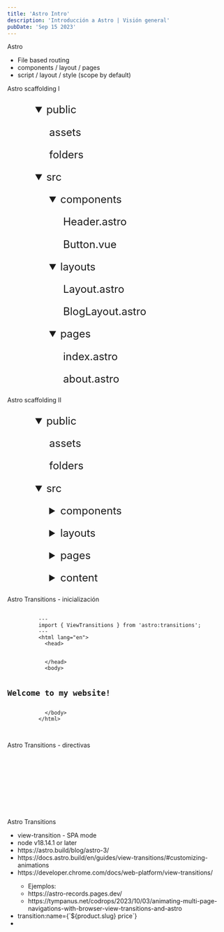 ```yaml
---
title: 'Astro Intro'
description: 'Introducción a Astro | Visión general'
pubDate: 'Sep 15 2023'
---
```


<style>
.tree-nav {
  text-align: left;
}
summary {
  cursor: pointer;
  margin-left: 2rem;
}
details {
  margin-left: 2rem;
  font-size: 1.5rem;
  line-height: 3.2rem;
}
details > div {
  margin-left: 4rem;
}
</style>
<div class="reveal">
  <div class="slides">
    <section>
      <p class="title-slide">Astro</p>
      <ul>
        <li>File based routing</li>
        <li>components / layout / pages</li>
        <li>script / layout / style (scope by default)</li>
      </ul>
    </section>
    <section>
      <p class="title-slide">Astro scaffolding I</p>
      <nav class="tree-nav">
        <details open>
          <summary>public</summary>
          <div>
            <div>assets</div>
            <div>folders</div>
          </div>
        </details>
        <details open>
          <summary>src</summary>
          <details open>
            <summary>components</summary>
            <div>
              <div>Header.astro</div>
              <div>Button.vue</div>
            </div>
          </details>
          <details open>
            <summary>layouts</summary>
            <div>
              <div>Layout.astro</div>
              <div>BlogLayout.astro</div>
            </div>
          </details>
          <details open>
            <summary>pages</summary>
            <div>
              <div>index.astro</div>
              <div>about.astro</div>
            </div>
          </details>
        </details>
      </nav>
    </section>
    <section>
      <p class="title-slide">Astro scaffolding II</p>
      <nav class="tree-nav">
        <details open>
          <summary>public</summary>
          <div>
            <div>assets</div>
            <div>folders</div>
          </div>
        </details>
        <details open>
          <summary>src</summary>
          <details>
            <summary>components</summary>
            <div>
              <div>Header.astro</div>
              <div>Button.vue</div>
            </div>
          </details>
          <details>
            <summary>layouts</summary>
            <div>
              <div>Layout.astro</div>
              <div>BlogLayout.astro</div>
            </div>
          </details>
          <details>
            <summary>pages</summary>
            <div>
              <div>index.astro</div>
              <div>about.astro</div>
            </div>
          </details>
          <details>
            <summary>content</summary>
            <div>
              <div>config.ts</div>
            </div>
            <details>
              <summary>blog</summary>
              <div>
                <div>entry-one.md</div>
                <div>entry-two.mdx</div>
              </div>
            </details>
          </details>
        </details>
      </nav>
    </section>
    <section>
      <p class="title-slide">Astro Transitions - inicialización</p>
      <pre>
        <code data-trim data-line-numbers="2,7">
          ---
          import { ViewTransitions } from 'astro:transitions';
          ---
          &lt;html lang="en"&gt;
            &lt;head&gt;
              <title>Title pages</title>
              <ViewTransitions />
            &lt;/head&gt;
            &lt;body&gt;
              <h1>Welcome to my website!</h1>
            &lt;/body&gt;
          &lt;/html&gt;
        </code>
      </pre>
    </section>
    <section>
      <p class="title-slide">Astro Transitions - directivas</p>
      <pre>
        <code data-trim>
          <div transition:name="unique name in a page"></div>
          <div transition:animate="fade (default) | initial | slide | none"></div>
          <div transition:persist></div>
        </code>
      </pre>
    </section>
    <section>
      <p class="title-slide">Astro Transitions</p>
      <ul>
        <li>view-transition - SPA mode</li>
        <li>node v18.14.1 or later</li>
        <li>https://astro.build/blog/astro-3/</li>
        <li>https://docs.astro.build/en/guides/view-transitions/#customizing-animations</li>
        <li>https://developer.chrome.com/docs/web-platform/view-transitions/</li>
        <ul>
          <li>Ejemplos:</li>
          <li>https://astro-records.pages.dev/</li>
          <li>https://tympanus.net/codrops/2023/10/03/animating-multi-page-navigations-with-browser-view-transitions-and-astro</li>
        </ul>
        <li>transition:name={`${product.slug} price`}</li>
        <li></li>
      </ul>
    </section>
  </div>
</div>
